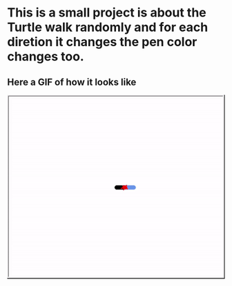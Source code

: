 # This is a small project is about the Turtle walk randomly and for each diretion it changes the pen color changes too.

## Here a GIF of how it looks like
<img src="./random_walk.gif" alt="the project live">
